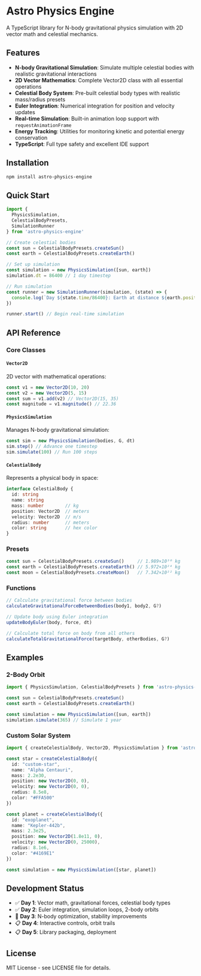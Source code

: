 # Astro Physics Engine

A TypeScript library for N-body gravitational physics simulation with 2D vector math and celestial mechanics.

## Features

- **N-body Gravitational Simulation**: Simulate multiple celestial bodies with realistic gravitational interactions
- **2D Vector Mathematics**: Complete Vector2D class with all essential operations
- **Celestial Body System**: Pre-built celestial body types with realistic mass/radius presets
- **Euler Integration**: Numerical integration for position and velocity updates
- **Real-time Simulation**: Built-in animation loop support with `requestAnimationFrame`
- **Energy Tracking**: Utilities for monitoring kinetic and potential energy conservation
- **TypeScript**: Full type safety and excellent IDE support

## Installation

```bash
npm install astro-physics-engine
```

## Quick Start

```typescript
import { 
  PhysicsSimulation, 
  CelestialBodyPresets, 
  SimulationRunner 
} from 'astro-physics-engine'

// Create celestial bodies
const sun = CelestialBodyPresets.createSun()
const earth = CelestialBodyPresets.createEarth()

// Set up simulation
const simulation = new PhysicsSimulation([sun, earth])
simulation.dt = 86400 // 1 day timestep

// Run simulation
const runner = new SimulationRunner(simulation, (state) => {
  console.log(`Day ${state.time/86400}: Earth at distance ${earth.position.magnitude()/1e11} AU`)
})

runner.start() // Begin real-time simulation
```

## API Reference

### Core Classes

#### `Vector2D`
2D vector with mathematical operations:
```typescript
const v1 = new Vector2D(10, 20)
const v2 = new Vector2D(5, 15)
const sum = v1.add(v2) // Vector2D(15, 35)
const magnitude = v1.magnitude() // 22.36
```

#### `PhysicsSimulation` 
Manages N-body gravitational simulation:
```typescript
const sim = new PhysicsSimulation(bodies, G, dt)
sim.step() // Advance one timestep
sim.simulate(100) // Run 100 steps
```

#### `CelestialBody`
Represents a physical body in space:
```typescript
interface CelestialBody {
  id: string
  name: string
  mass: number        // kg
  position: Vector2D  // meters
  velocity: Vector2D  // m/s
  radius: number      // meters
  color: string       // hex color
}
```

### Presets

```typescript
const sun = CelestialBodyPresets.createSun()     // 1.989×10³⁰ kg
const earth = CelestialBodyPresets.createEarth() // 5.972×10²⁴ kg  
const moon = CelestialBodyPresets.createMoon()   // 7.342×10²² kg
```

### Functions

```typescript
// Calculate gravitational force between bodies
calculateGravitationalForceBetweenBodies(body1, body2, G?)

// Update body using Euler integration  
updateBodyEuler(body, force, dt)

// Calculate total force on body from all others
calculateTotalGravitationalForce(targetBody, otherBodies, G?)
```

## Examples

### 2-Body Orbit
```typescript
import { PhysicsSimulation, CelestialBodyPresets } from 'astro-physics-engine'

const sun = CelestialBodyPresets.createSun()
const earth = CelestialBodyPresets.createEarth() 

const simulation = new PhysicsSimulation([sun, earth])
simulation.simulate(365) // Simulate 1 year
```

### Custom Solar System
```typescript
import { createCelestialBody, Vector2D, PhysicsSimulation } from 'astro-physics-engine'

const star = createCelestialBody({
  id: "custom-star",
  name: "Alpha Centauri", 
  mass: 2.2e30,
  position: new Vector2D(0, 0),
  velocity: new Vector2D(0, 0),
  radius: 8.5e8,
  color: "#FFA500"
})

const planet = createCelestialBody({
  id: "exoplanet",
  name: "Kepler-442b",
  mass: 2.3e25,
  position: new Vector2D(1.8e11, 0),
  velocity: new Vector2D(0, 25000),
  radius: 8.1e6, 
  color: "#4169E1"
})

const simulation = new PhysicsSimulation([star, planet])
```

## Development Status

- ✅ **Day 1**: Vector math, gravitational forces, celestial body types
- ✅ **Day 2**: Euler integration, simulation loops, 2-body orbits
- 🚧 **Day 3**: N-body optimization, stability improvements  
- 📋 **Day 4**: Interactive controls, orbit trails
- 📋 **Day 5**: Library packaging, deployment

## License

MIT License - see LICENSE file for details.
